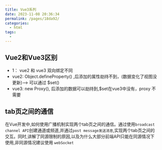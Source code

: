 ```yaml
---
title: Vue3系列
date: 2023-11-08 20:36:34
permalink: /pages/18da92/
categories:
  - html
tags:
  - 
---
```


## Vue2和Vue3区别
* 1： vue2 和 vue3 双向绑定不同
* vue2: Object.defineProperty() ,后添加的属性劫持不到，(数据变化了视图没更新)--> 可以通过 $set()
* vue3: new Proxy(), 后添加的数据可以劫持到,$set在vue3中没有，proxy 不需要
## tab页之间的通信
在Vue开发中,如何使用广播机制实现两个tab页之间的通信。通过使用`broadcast channel API`创建通道或频道,并通过`post message发送消息`,实现两个tab页之间的交互。同时,讲解了同源限制的原因,以及为什么大部分前端API只能在同源情况下使用,非同源情况建议使用 `webSocket`